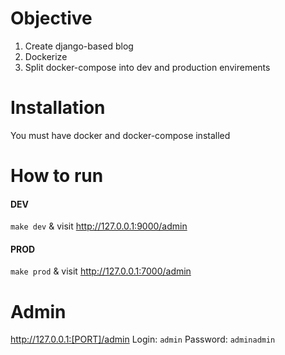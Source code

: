 # Objective
1. Create django-based blog
2. Dockerize 
3. Split docker-compose into dev and production envirements


# Installation
You must have docker and docker-compose installed

# How to run

#### DEV
`make dev` & visit http://127.0.0.1:9000/admin

#### PROD
`make prod` & visit http://127.0.0.1:7000/admin

# Admin
http://127.0.0.1:[PORT]/admin
Login: `admin`
Password: `adminadmin`
